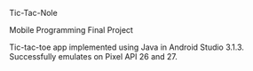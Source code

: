 Tic-Tac-Nole

Mobile Programming Final Project

Tic-tac-toe app implemented using Java in Android Studio 3.1.3. Successfully emulates on Pixel API 26 and 27.
